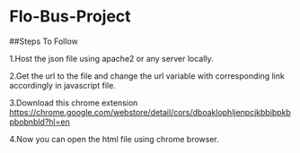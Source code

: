 # Flo-Bus-Project
##Steps To Follow

1.Host the json file using apache2 or any server locally.

2.Get the url to the file and change the url variable with corresponding link accordingly in javascript file.

3.Download this chrome extension https://chrome.google.com/webstore/detail/cors/dboaklophljenpcjkbbibpkbpbobnbld?hl=en

4.Now you can open the html file using chrome browser.
